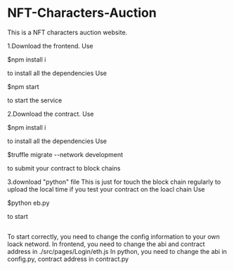 # NFT-Characters-Auction
This is a NFT characters auction website.

1.Download the frontend. 
Use 

$npm install i 

to install all the dependencies
Use

$npm start

to start the service


2.Download the contract. 
Use 

$npm install i 

to install all the dependencies
Use

$truffle migrate --network development

to submit your contract to block chains

3.download "python" file
This is just for touch the block chain regularly to upload the local time if you test your contract on the loacl chain
Use

$python eb.py

to start

##
To start correctly, you need to change the config information to your own loack netword.
In frontend, you need to change the abi and contract address in ./src/pages/Login/eth.js
In python, you need to change the abi in config.py, contract address in contract.py
